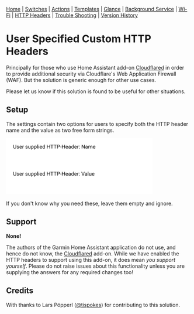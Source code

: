 [Home](README.md) | [Switches](examples/Switches.md) | [Actions](examples/Actions.md) | [Templates](examples/Templates.md) | [Glance](examples/Glance.md) | [Background Service](BackgroundService.md) | [Wi-Fi](Wi-Fi.md) | [HTTP Headers](HTTP_Headers.md) | [Trouble Shooting](TroubleShooting.md) | [Version History](HISTORY.md)

# User Specified Custom HTTP Headers

Principally for those who use Home Assistant add-on [Cloudflared](https://github.com/brenner-tobias/addon-cloudflared) in order to provide additional security via Cloudflare's Web Application Firewall (WAF). But the solution is generic enough for other use cases.

Please let us know if this solution is found to be useful for other situations.

## Setup

The settings contain two options for users to specify both the HTTP header name and the value as two free form strings.

<img src="images/http_header_settings.png" width="400" title="Application Settings"/>

If you don't know why you need these, leave them empty and ignore.

## Support

**None!**

The authors of the Garmin Home Assistant application do not use, and hence do not know, the [Cloudflared](https://github.com/brenner-tobias/addon-cloudflared) add-on. While we have enabled the HTTP headers to support using this add-on, it does mean _you support yourself_. Please do not raise issues about this functionality unless you are supplying the answers for any required changes too!

## Credits

With thanks to Lars Pöpperl ([@tispokes](https://github.com/tispokes)) for contributing to this solution.
